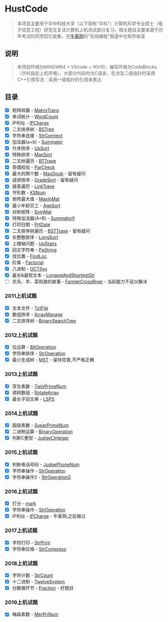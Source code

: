 # HustCode

>本项目主要用于华中科技大学（以下简称"华科"）计算机科学专业硕士（电子信息工程）研究生复试计算机上机测试部分复习。相关题目主要来源于历年考试的同学回忆收集，在[牛客网](https://www.nowcoder.com)的"在线编程"频道中也有所收录

## 说明

> 本项目环境为MINGW64 + VScode + Win10，编写环境为CodeBlocks（华科指定上机环境），大部分代码均为C语言，在涉及二级指针时采用C++引用写法：采用一级指针的引用来表达

## 目录

- [x] 矩阵转置 - [MatrixTrans](code/MatrixTrans.c)
- [x] 单词统计 - [WordCount](code/WordCount.c)
- [x] IP判址 - [IPCharge](code/IPCharge.c)
- [x] 二叉排序树 - [BSTree](code/BSTree.cpp)
- [x] 字符串连接 - [StrConnect](code/StrConnect.c)
- [x] 加法器(a+b) - [Summator](code/Summator.c)
- [x] 升序排序 - [UpSort](code/UpSort.c)
- [x] 特殊排序 - [MaxSort](code/MaxSort.c)
- [x] 二叉树遍历 - [BTTrave](code/BTTrave.cpp)
- [x] 奇偶校验 - [ParCheck](code/ParCheck.cpp)
- [x] 最大的两个数 - [MaxDoub](code/MaxDoub.c) - 留有疑问
- [x] 成绩排序 - [GradeSort](code/GradeSort.c) - 留有疑问
- [x] 链表遍历 - [LinkTrave](code/LinkTrave.cpp)
- [x] 守形数 - [KSNum](code/KSNum.c)
- [x] 矩阵最大值 - [MaxInMat](code/MaxInMat.c)
- [x] 最小年龄员工 - [AgeSort](code/AgeSort.c)
- [x] 对称矩阵 - [SymMat](code/SymMat.c)
- [x] 特殊加法器(A+B) - [SummatorII](code/SummatorII.c)
- [x] 打印日期 - [PrtDate](code/PrtDate.c)
- [x] 二叉排序树遍历 - [BSTTrave](code/BSTTrave.cpp) - 留有疑问
- [x] 长整数排序 - [LongSort](code/LongSort.c)
- [x] 上楼梯问题 - [UpStairs](code/UpStairs.c)
- [x] 回文字符串 - [PaString](code/PaString.c)
- [x] 找位置 - [FindLoc](code/FindLoc.c)
- [x] 阶乘 - [Factorial](code/Factorial.c)
- [x] 八进制 - [OCTSys](code/OCTSys.c)
- [x] 最长&最短文本 - [LongestAndShortestStr](code/LongestAndShortestStr.cpp)
- [ ] 农夫、羊、菜和狼的故事 - [FarmerCrossRiver](code/FarmerCrossRiver.c) - 当前能力不足以解决

### 2011上机试题

- [x] 文本文件 - [TxtFile](code/2011/TxtFile.c)
- [x] 数组排序 - [ArrayManage](code/2011/ArrayManage.c)
- [x] 二叉排序树 - [BinarySearchTree](code/2011/BinarySearchTree.cpp)

### 2012上机试题

- [x] 位运算 - [BitOperation](code/2012/BitOperation.c)
- [x] 字符串排序 - [StrOperation](code/2012/StrOperation.c)
- [x] 最小生成树 - [MST](code/2012/MST.c) - 留待完善,不严格正确

### 2013上机试题

- [x] 孪生素数 - [TwinPrimeNum](code/2013/TwinPrimeNum.c)
- [x] 顺转数组 - [RotateArray](code/2013/RotateArray.c)
- [x] 最长子回文串 - [LSPS](code/2013/LSPS.c)

### 2014上机试题

- [x] 超级素数 - [SuperPrimeNum](code/2014/SuperPrimeNum.c)
- [x] 二进制运算 - [BinaryOperation](code/2014/BinaryOperation.c)
- [x] 判断C整型 - [JudgeCInteger](code/2014/JudgeCInteger.c)

### 2015上机试题

- [x] 判断电话号码 - [JudgePhoneNum](code/2015/JudgePhoneNum.c)
- [x] 字符串操作 - [StrOperation](code/2015/StrOperation.c)
- [x] 字符串操作2 - [StrOperation2](code/2015/StrOperation2.c)

### 2016上机试题

- [x] 打分 - [mark](code/2016/mark.c)
- [x] 字符串操作 - [StrOperation](code/2016/StrOperation.c)
- [x] IP判址 - [IPCharge](code/IPCharge.c) - 牛客网,之前做过

### 2017上机试题

- [x] 字符打印 - [StrPrint](code/2017/StrPrint.c)
- [x] 字符串压缩 - [StrCompress](code/2017/StrCompress.c)

### 2018上机试题

- [x] 字符计数 - [StrCount](code/2018/StrCount.c)
- [x] 十二进制 - [TwelveSystem](code/2018/TwelveSystem.c)
- [x] 分数循环节 - [Fraction](code/2018/Fraction.c) - 好题目

### 2019上机试题

- [x] 梅森素数 - [MerPriNum](code/2019/MerPriNum.c)
